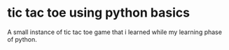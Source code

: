 # tic tac toe using python basics
 A small instance of tic tac toe game that i learned while my learning phase of python.
